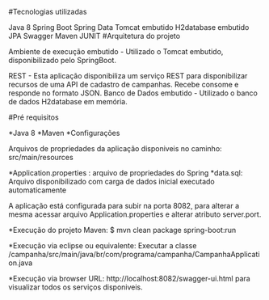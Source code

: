 
#Tecnologias utilizadas

Java 8 Spring Boot Spring Data Tomcat embutido H2database embutido JPA Swagger Maven JUNIT #Arquitetura do projeto

Ambiente de execução embutido - Utilizado o Tomcat embutido, disponibilizado pelo SpringBoot.

REST - Esta aplicação disponibiliza um serviço REST para disponibilizar recursos de uma API de cadastro de campanhas. Recebe consome e responde no formato JSON. Banco de Dados embutido - Utilizado o banco de dados H2database em memória.

#Pré requisitos

*Java 8 *Maven *Configurações

Arquivos de propriedades da aplicação disponiveis no caminho: src/main/resources

*Application.properties : arquivo de propriedades do Spring *data.sql: Arquivo disponibilizado com carga de dados inicial executado automaticamente

A aplicação está configurada para subir na porta 8082, para alterar a mesma acessar arquivo Application.properties e alterar atributo server.port.

*Execução do projeto Maven: $ mvn clean package spring-boot:run

*Execução via eclipse ou equivalente: Executar a classe /campanha/src/main/java/br/com/programa/campanha/CampanhaApplication.java

*Execução via browser URL: http://localhost:8082/swagger-ui.html para visualizar todos os serviços disponiveis.
